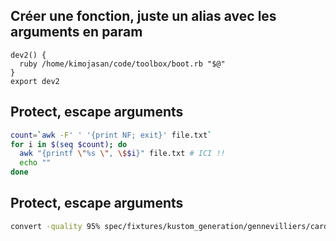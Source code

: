 <gtags bash shell sh zsh basic>

<tags function fn create>

 ## Créer une fonction, juste un alias avec les arguments en param
```shell
dev2() {
  ruby /home/kimojasan/code/toolbox/boot.rb "$@"
}
export dev2
```

</tags>

<tags escape protect dollar arg args argument>

 ## Protect, escape arguments
```bash
count=`awk -F' ' '{print NF; exit}' file.txt`
for i in $(seq $count); do
  awk "{printf \"%s \", \$$i}" file.txt # ICI !! 
  echo ""
done
```

</tags>

<tags compress image quality>

 ## Protect, escape arguments
```bash
convert -quality 95% spec/fixtures/kustom_generation/gennevilliers/cards11x15_unit/page-001.jpg spec/fixtures/kustom_generation/gennevilliers/cards11x15_unit/page-001.jpg
```

</tags>

</gtags>

